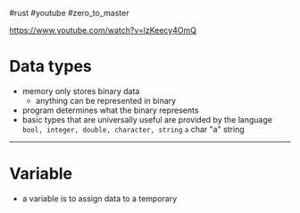 #rust #youtube #zero_to_master

https://www.youtube.com/watch?v=lzKeecy4OmQ


# Data types
- memory only stores binary data
	- anything can be represented in binary
- program determines what the binary represents
- basic types that are universally useful are provided by the language
		`bool, integer, double, character, string`
`a` char
"a" string


---
# Variable
- a variable is to assign data to a temporary




